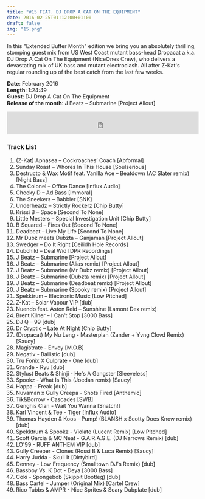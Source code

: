 ```yaml
---
title: "#15 FEAT. DJ DROP A CAT ON THE EQUIPMENT"
date: 2016-02-25T01:12:00+01:00
draft: false
img: "15.png"
---
```


In this "Extended Buffer Month" edition we bring you an absolutely thrilling, stomping guest mix from US West Coast mutant bass-head Dropacat a.k.a. DJ Drop A Cat On The Equipment (NiceOnes Crew), who delivers a devastating mix of UK bass and mutant electroclash. All after Z-Kat's regular rounding up of the best catch from the last few weeks.

**Date**: February 2016  
**Length**: 1:24:49  
**Guest**: DJ Drop A Cat On The Equipment  
**Release of the month**: J Beatz – Submarine [Project Allout]

<div>
<iframe width="100%" height="60" src="https://www.mixcloud.com/widget/iframe/?hide_cover=1&mini=1&feed=%2Fzkat%2Fmasquerave-podcast-15-feat-dj-drop-a-cat-on-the-equipment%2F" frameborder="0" ></iframe>
</div>

### Track List

1. (Z-Kat) Aphasea – Cockroaches’ Coach [Abformal]
2. Sunday Roast – Whores In This House [Soulserious]
3. Destructo & Wax Motif feat. Vanilla Ace – Beatdown (AC Slater remix) [Night Bass]
4. The Colonel – Office Dance [Influx Audio]
5. Cheeky D – Ad Bass [Immoral]
6. The Sneekers – Babbler [SNK]
7. Underheadz – Strictly Rockerz [Chip Butty]
8. Krissi B – Space [Second To None]
9. Little Mesters – Special Investigation Unit [Chip Butty]
10. B Squared – Fires Out [Second To None]
11. Deadbeat – Live My Life [Second To None]
12. Mr Dubz meets Dubzta – Ganjaman [Project Allout]
13. Swedger – Do It Right [Ceilidh Hole Records]
14. Dubchild – Deal Wid [DPR Recordings]
15. J Beatz – Submarine [Project Allout]
16. J Beatz – Submarine (Alias remix) [Project Allout]
17. J Beatz – Submarine (Mr Dubz remix) [Project Allout]
18. J Beatz – Submarine (Dubzta remix) [Project Allout]
19. J Beatz – Submarine (Deadbeat remix) [Project Allout]
20. J Beatz – Submarine (Spooky remix) [Project Allout]
21. Spekktrum – Electronic Music [Low Pitched]
22. Z-Kat – Solar Vapour VIP [dub]
23. Nuendo feat. Aston Reid – Sunshine (Lamont Dex remix)
24. Brent Kilner – I Can’t Stop [3000 Bass]
25. DJ Q – 99 [dub]
26. Dr Cryptic – Late At Night [Chip Butty]
27. (Dropacat) My Nu Leng - Masterplan (Zander + Yvng Clovd Remix) [Saucy]
28. Magistrate - Envoy [M.O.B]
29. Negativ - Ballistic [dub]
30. Tru Fonix X Culprate - One [dub]
31. Grande - Ryu [dub]
32. Stylust Beats & Shinji - He's A Gangster [Sleeveless]
33. Spookz - What Is This (Joedan remix) [Saucy]
34. Happa - Freak [dub]
35. Nuvaman x Gully Creepa - Shots Fired [Anthemic]
36. Tik&Borrow - Cascades [SWB]
37. Genghis Clan - Wait You Wanna [Snatch!]
38. Karl Vincent & Tee - Tiger [Influx Audio]
39. Thomas Hayden & Koos - Pump! (BLANSH x Scotty Does Know remix) [dub]
40. Spekktrum & Spookz - Violate (Lucent Remix) [Low Pitched]
41. Scott Garcia & MC Neat - G.A.R.A.G.E. (DJ Narrows Remix) [dub]
42. LO'99 - RUFF ANTHEM VIP [dub]
43. Gully Creeper - Clones (Rossi B & Luca Remix) [Saucy]
44. Harry Judda - Skull It [Dirtybird]
45. Denney - Low Frequency (Smalltown DJ's Remix) [dub]
46. Bassboy Vs. K Dot - Deya [3000 Bass]
47. Coki - Spongebob (Skippit Bootleg) [dub]
48. Bass Cartel - Jumper (Original Mix) [Cartel Crew]
49. Rico Tubbs & AMPR - Nice Sprites & Scary Dubplate [dub]
